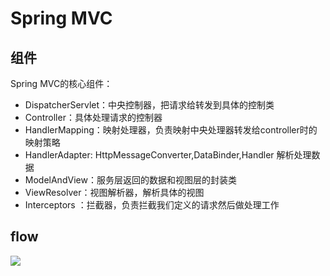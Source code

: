 # Spring MVC
## 组件
Spring MVC的核心组件：

- DispatcherServlet：中央控制器，把请求给转发到具体的控制类
- Controller：具体处理请求的控制器
- HandlerMapping：映射处理器，负责映射中央处理器转发给controller时的映射策略
- HandlerAdapter: HttpMessageConverter,DataBinder,Handler 解析处理数据
- ModelAndView：服务层返回的数据和视图层的封装类 
- ViewResolver：视图解析器，解析具体的视图  
- Interceptors ：拦截器，负责拦截我们定义的请求然后做处理工作

## flow
![](https://imgconvert.csdnimg.cn/aHR0cHM6Ly9tbWJpei5xcGljLmNuL21tYml6X3BuZy9RQ3U4NDlZVGFJTzZqaWI4WFAzcjhoOHNpYjA4MGljaWJIdnVYZjZOODFvYVdSQlRKTjN0WUVIQlBpYjhlSENHTzZNbWx2a25TdWliRW1sUk90ejRJY2ZyeFg5dy82NDA?x-oss-process=image/format,png)